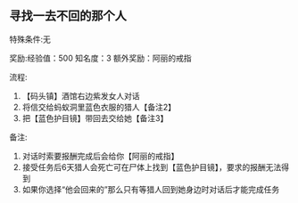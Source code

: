 ## 寻找一去不回的那个人
特殊条件:无

奖励:经验值：500 知名度：3 额外奖励：阿丽的戒指

流程:

1. 【码头镇】酒馆右边紫发女人对话
2. 将信交给蚂蚁洞里蓝色衣服的猎人【备注2】
3. 把【蓝色护目镜】带回去交给她【备注3】


备注:

1. 对话时索要报酬完成后会给你【阿丽的戒指】
2. 接受任务后6天猎人会死亡可在尸体上找到【蓝色护目镜】，要求的报酬无法得到
3. 如果你选择“他会回来的”那么只有等猎人回到她身边时对话后才能完成任务
